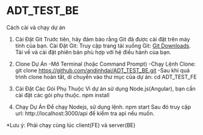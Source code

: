 # ADT_TEST_BE
Cách cài và chạy dự án
1. Cài Đặt Git
   Trước tiên, hãy đảm bảo rằng Git đã được cài đặt trên máy tính của bạn.
   Cài Đặt Git:
   Truy cập trang tải xuống Git: [Git Downloads](https://git-scm.com/downloads).
   Tải về và cài đặt phiên bản phù hợp với hệ điều hành của bạn.

2. Clone Dự Án
   -Mở Terminal (hoặc Command Prompt)
   -Chạy Lệnh Clone: git clone https://github.com/andinhdai/ADT_TEST_BE.git
   -Sau khi quá trình clone hoàn tất, di chuyển vào thư mục của dự án: cd ADT_TEST_FE
  
3. Cài Đặt Các Gói Phụ Thuộc
   Vì dự án sử dụng Node.js(Angular), bạn cần cài đặt các gói phụ thuộc.
   npm install

4. Chạy Dự Án
   Để chạy Nodejs, sử dụng lệnh.
   npm start
   Sau đó truy cập url: http://localhost:3000/api để kiểm tra api nếu muốn.

*Lưu ý: Phải chạy cùng lúc client(FE) và server(BE)

